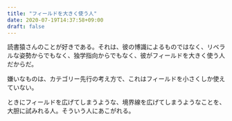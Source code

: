 ```yaml
---
title: "フィールドを大きく使う人"
date: 2020-07-19T14:37:58+09:00
draft: false
---
```


読書猿さんのことが好きである。それは、彼の博識によるものではなく、リベラルな姿勢からでもなく、独学指向からでもなく、彼がフィールドを大きく使う人だからだ。

嫌いなものは、カテゴリー先行の考え方で、これはフィールドを小さくしか使えていない。

ときにフィールドを広げてしまうような、境界線を広げてしまうようなことを、大胆に試みれる人。そういう人にあこがれる。

